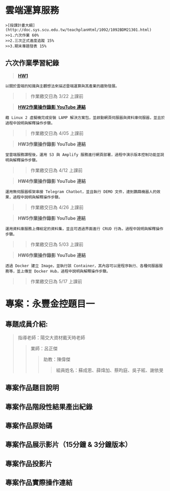 # 雲端運算服務

    >[授課計畫大綱](http://doc.sys.scu.edu.tw/teachplanHtml/1092/1092BDM21301.html)
    >>1.六次作業 60%
    >>2.三次正式進度追蹤 15%
    >>3.期末專題發表 15%

## 六次作業學習紀錄

>[**HW1**](https://github.com/Imin-Hsieh/FinTech/blob/main/HW1.md)

    以關於雲端的知識與主觀想法來描述雲端運算與其產業的趨勢發展。
>>作業繳交日為 3/22 上課前
    
>[**HW2作業操作錄影 YouTube 連結**](https://youtu.be/Spo5mPrvohw)

    藉 Linux 2 虛擬機完成安裝 LAMP 解決方案包，並啟動網頁伺服器與資料庫伺服器，並且於過程中說明與解釋操作步驟。
    
>>作業繳交日為 4/05 上課前    
    
>**HW3作業操作錄影 YouTube 連結**

    堂雲端服務課程後，運用 S3 與 Amplify 服務進行網頁部署，過程中演示版本控制功能並說明與解釋操作步驟。

>>作業繳交日為 4/12 上課前

>**HW4作業操作錄影 YouTube 連結**

    運用無伺服器框架串接 Telegram Chatbot，並且執行 DEMO 文件，達到鸚鵡機器人的效果，過程中說明與解釋操作步驟。

>>作業繳交日為 4/26 上課前

>**HW5作業操作錄影 YouTube 連結**

    運用資料庫服務上傳給定的資料集，並且可透過界面進行 CRUD 行為，過程中說明與解釋操作步驟。

>>作業繳交日為 5/03 上課前

>**HW6作業操作錄影 YouTube 連結**

    透過 Docker 建立 Image，並執行該 Container，其內容可以是程序執行、各種伺服器服務等，並上傳至 Docker Hub，過程中說明與解釋操作步驟。

>>作業繳交日為 5/17 上課前

# 專案：永豐金控題目一

## 專題成員介紹:

>指導老師：陽交大資材戴天時老師
>>業師：呂正傑
>>>助教：陳偉傑
>>>>組員姓名：蘇成恩、薛煒加、蔡昀庭、吳子絃、謝依旻

## 專案作品題目說明

## 專案作品階段性結果產出紀錄

## 專案作品原始碼

## 專案作品展示影片（15分鐘 & 3分鐘版本）

## 專案作品投影片

## 專案作品實際操作連結
